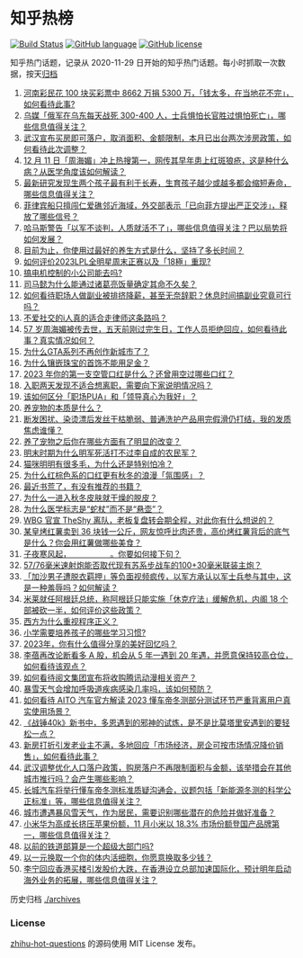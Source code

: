 # 知乎热榜
[![Build Status](https://github.com/ToWeLong/zhihu-hot-questions/workflows/CI/badge.svg)](https://github.com/ToWeLong/zhihu-hot-questions/actions)
[![GitHub language](https://img.shields.io/badge/language-golang-orange.svg)](https://golang.org/)
[![GitHub license](https://img.shields.io/github/license/ToWeLong/zhihu-hot-questions)](https://github.com/ToWeLong/zhihu-hot-questions/blob/main/LICENSE)

知乎热门话题，记录从 2020-11-29 日开始的知乎热门话题。每小时抓取一次数据，按天[归档](./archives)

<!-- BEGIN -->

1. [河南彩民花 100 块买彩票中 8662 万捐 5300 万，「钱太多，在当地花不完」，如何看待此事?](https://www.zhihu.com/question/634286850)
1. [乌媒「俄军在乌东每天战死 300-400 人，士兵惧怕长官胜过惧怕死亡」，哪些信息值得关注？](https://www.zhihu.com/question/634300870)
1. [武汉宣布买房即可落户，取消面积、金额限制，本月已出台两次涉房政策，如何看待此次调整？](https://www.zhihu.com/question/634382590)
1. [12 月 11 日「周海媚」冲上热搜第一，网传其早年患上红斑狼疮，这是种什么病？从医学角度该如何解读？](https://www.zhihu.com/question/634393377)
1. [最新研究发现生两个孩子最有利于长寿，生育孩子越少或越多都会缩短寿命，哪些信息值得关注？](https://www.zhihu.com/question/634437818)
1. [菲律宾船只擅闯仁爱礁邻近海域，外交部表示「已向菲方提出严正交涉」，释放了哪些信号？](https://www.zhihu.com/question/634312519)
1. [哈马斯警告「以军不谈判，人质就活不了」，哪些信息值得关注？巴以局势将如何发展？](https://www.zhihu.com/question/634286919)
1. [目前为止，你使用过最好的养生方式是什么，坚持了多长时间？](https://www.zhihu.com/question/631297962)
1. [如何评价2023LPL全明星周末正赛以及「18極」重现?](https://www.zhihu.com/question/634375747)
1. [搞电机控制的小公司能去吗?](https://www.zhihu.com/question/628814523)
1. [司马懿为什么能通过诸葛亮饭量确定其命不久矣？](https://www.zhihu.com/question/312876391)
1. [如何看待职场人做副业被排挤降薪，甚至无奈辞职？休息时间搞副业究竟可行吗？](https://www.zhihu.com/question/632472712)
1. [不爱社交的i人真的适合走律师这条路吗？](https://www.zhihu.com/question/626321024)
1. [57 岁周海媚被传去世，五天前刚过完生日，工作人员拒绝回应，如何看待此事？真实情况如何？](https://www.zhihu.com/question/634369988)
1. [为什么GTA系列不再创作新城市了？](https://www.zhihu.com/question/633840733)
1. [为什么镶嵌珠宝的首饰不能用足金？](https://www.zhihu.com/question/628616035)
1. [2023 年你的第一支空管口红是什么？还曾用空过哪些口红？](https://www.zhihu.com/question/633904484)
1. [入职两天发现不适合想离职，需要向下家说明情况吗？](https://www.zhihu.com/question/634248032)
1. [该如何区分「职场PUA」和「领导真心为我好」？](https://www.zhihu.com/question/633860924)
1. [养宠物的本质是什么？](https://www.zhihu.com/question/444408727)
1. [断发困扰、染烫漂后发丝干枯脆弱、普通洗护产品用完假滑仍打结，我的发质焦虑谁懂？](https://www.zhihu.com/question/634440524)
1. [养了宠物之后你在哪些方面有了明显的改变？](https://www.zhihu.com/question/338295270)
1. [明末时期为什么明军死活打不过李自成的农民军？](https://www.zhihu.com/question/270151632)
1. [猫咪明明有很多毛，为什么还是特别怕冷？](https://www.zhihu.com/question/633096478)
1. [为什么红棕色系的口红更有秋冬的浪漫「氛围感」？](https://www.zhihu.com/question/630322797)
1. [最近书荒了，有没有推荐的书籍？](https://www.zhihu.com/question/627501272)
1. [为什么一进入秋冬皮肤就干燥的脱皮？](https://www.zhihu.com/question/568272369)
1. [为什么医学标志是“蛇杖”而不是“悬壶”？](https://www.zhihu.com/question/473263689)
1. [WBG 官宣 TheShy 离队，老板复盘转会期全程，对此你有什么想说的？](https://www.zhihu.com/question/634407051)
1. [某皇烤红薯卖到 36 块钱一公斤，网友惊呼比肉还贵，高价烤红薯背后的底气是什么？你会用红薯做哪些美食？](https://www.zhihu.com/question/634291611)
1. [子夜寒风起，＿＿＿＿＿。你要如何接下句？](https://www.zhihu.com/question/634258295)
1. [57/76毫米速射炮能否取代现有苏系步战车的100+30毫米联装主炮？](https://www.zhihu.com/question/634068453)
1. [「加沙男子遭脱衣羁押」等负面视频疯传，以军方承认以军士兵参与其中，这是一种羞辱吗？如何解读？](https://www.zhihu.com/question/634289053)
1. [米莱就任阿根廷总统，称阿根廷只能实施「休克疗法」缓解危机，内阁 18 个部被砍一半，如何评价这些政策？](https://www.zhihu.com/question/634266661)
1. [西方为什么重视程序正义？](https://www.zhihu.com/question/374398769)
1. [小学需要培养孩子的哪些学习习惯?](https://www.zhihu.com/question/604716287)
1. [2023年，你有什么值得分享的美好回忆吗？](https://www.zhihu.com/question/634410717)
1. [李蓓再改论断看多 A 股，机会从 5 年一遇到 20 年遇，并愿意保持较高仓位，如何看待该观点？](https://www.zhihu.com/question/634385297)
1. [如何看待阅文集团宣布将收购腾讯动漫相关资产？](https://www.zhihu.com/question/634392804)
1. [暴雪天气会增加呼吸道疾病感染几率吗，该如何预防？](https://www.zhihu.com/question/634284620)
1. [如何看待 AITO 汽车官方解读 2023 懂车帝冬测部分测试环节严重背离用户真实使用场景？](https://www.zhihu.com/question/634273432)
1. [《战锤40k》新书中，多恩遇到的邪神的试炼，是不是比莫塔里安遇到的要轻松一点？](https://www.zhihu.com/question/633637480)
1. [新房打折引发老业主不满，多地回应「市场经济，房企可按市场情况降价销售」，如何看待此事？](https://www.zhihu.com/question/634429533)
1. [武汉调整优化人口落户政策，购房落户不再限制面积与金额，该举措会在其他城市推行吗？会产生哪些影响？](https://www.zhihu.com/question/634314154)
1. [长城汽车将举行懂车帝冬测标准质疑沟通会，议题包括「新能源冬测的科学公正标准」等，哪些信息值得关注？](https://www.zhihu.com/question/634279493)
1. [城市遭遇暴风雪天气，作为居民，需要识别哪些潜在的危险并做好准备？](https://www.zhihu.com/question/634284557)
1. [小米华为高成长挤压苹果份额，11 月小米以 18.3% 市场份额登国产品牌第一，哪些信息值得关注？](https://www.zhihu.com/question/634271565)
1. [以前的铁道部算是一个超级大部门吗?](https://www.zhihu.com/question/634163350)
1. [以一元换取一个你的体内活细胞，你愿意换取多少钱？](https://www.zhihu.com/question/634192218)
1. [李宁回应香港买楼引发股价大跌，在香港设立总部加速国际化，预计明年启动海外业务的拓展，哪些信息值得关注？](https://www.zhihu.com/question/634318910)

<!-- END -->

历史归档 [./archives](./archives)


### License
[zhihu-hot-questions](https://github.com/towelong/zhihu-hot-questions) 的源码使用 MIT License 发布。